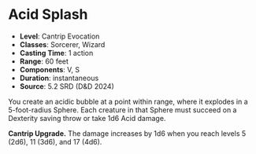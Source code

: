 # Acid Splash

- **Level**: Cantrip Evocation
- **Classes**: Sorcerer, Wizard
- **Casting Time**: 1 action
- **Range**: 60 feet
- **Components**: V, S
- **Duration**: instantaneous
- **Source**: 5.2 SRD (D&D 2024)

You create an acidic bubble at a point within range, where it explodes in a 5-foot-radius Sphere. Each creature in that Sphere must succeed on a Dexterity saving throw or take 1d6 Acid damage.

**Cantrip Upgrade.** The damage increases by 1d6 when you reach levels 5 (2d6), 11 (3d6), and 17 (4d6).
